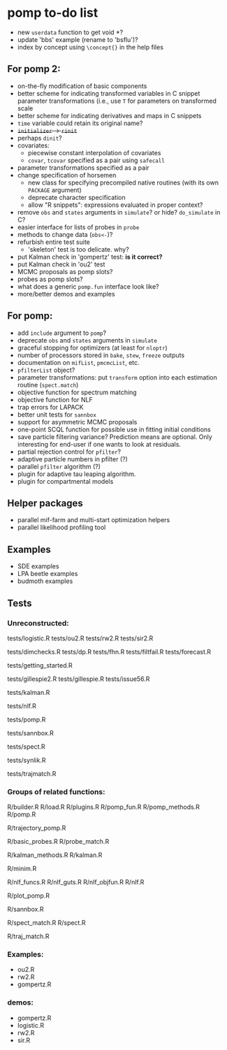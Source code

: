 # pomp to-do list

- new `userdata` function to get void *?
- update 'bbs' example (rename to 'bsflu')?
- index by concept using `\concept{}` in the help files

## For pomp 2:

- on-the-fly modification of basic components
- better scheme for indicating transformed variables in C snippet parameter transformations (i.e., use `T` for parameters on transformed scale
- better scheme for indicating derivatives and maps in C snippets
- `time` variable could retain its original name?
- ~~`initializer` -> `rinit`~~
- perhaps `dinit`?
- covariates:
    - piecewise constant interpolation of covariates
    - `covar`, `tcovar` specified as a pair using `safecall`
- parameter transformations specified as a pair
- change specification of horsemen
	- new class for specifying precompiled native routines (with its own `PACKAGE` argument)
	- deprecate character specification
	- allow "R snippets": expressions evaluated in proper context?
- remove `obs` and `states` arguments in `simulate`? or hide? `do_simulate` in C?
- easier interface for lists of probes in `probe`
- methods to change data (`obs<-`)?
- refurbish entire test suite
	- 'skeleton' test is too delicate. why?
- put Kalman check in 'gompertz' test: **is it correct?**
- put Kalman check in 'ou2' test
- MCMC proposals as pomp slots?
- probes as pomp slots?
- what does a generic `pomp.fun` interface look like?
- more/better demos and examples

## For pomp:

- add `include` argument to `pomp`?
- deprecate `obs` and `states` arguments in `simulate`
- graceful stopping for optimizers (at least for `nloptr`)
- number of processors stored in `bake`, `stew`, `freeze` outputs
- documentation on `mifList`, `pmcmcList`, etc.
- `pfilterList` object?
- parameter transformations: put `transform` option into each estimation routine (`spect.match`)
- objective function for spectrum matching
- objective function for NLF
- trap errors for LAPACK
- better unit tests for `sannbox`
- support for asymmetric MCMC proposals
- one-point SCQL function for possible use in fitting initial conditions
- save particle filtering variance?
  Prediction means are optional.
	Only interesting for end-user if one wants to look at residuals.
- partial rejection control for `pfilter`?
- adaptive particle numbers in pfilter (?)
- parallel `pfilter` algorithm (?)
- plugin for adaptive tau leaping algorithm.
- plugin for compartmental models

## Helper packages

- parallel mif-farm and multi-start optimization helpers
- parallel likelihood profiling tool

## Examples

- SDE examples
- LPA beetle examples
- budmoth examples

## Tests

### Unreconstructed:

tests/logistic.R
tests/ou2.R
tests/rw2.R
tests/sir2.R

tests/dimchecks.R
tests/dp.R
tests/fhn.R
tests/filtfail.R
tests/forecast.R

tests/getting_started.R

tests/gillespie2.R
tests/gillespie.R
tests/issue56.R

tests/kalman.R

tests/nlf.R

tests/pomp.R

tests/sannbox.R

tests/spect.R

tests/synlik.R

tests/trajmatch.R

### Groups of related functions:

R/builder.R
R/load.R
R/plugins.R
R/pomp_fun.R
R/pomp_methods.R
R/pomp.R

R/trajectory_pomp.R

R/basic_probes.R
R/probe_match.R

R/kalman_methods.R
R/kalman.R

R/minim.R

R/nlf_funcs.R
R/nlf_guts.R
R/nlf_objfun.R
R/nlf.R

R/plot_pomp.R

R/sannbox.R

R/spect_match.R
R/spect.R

R/traj_match.R

### Examples:

- ou2.R
- rw2.R
- gompertz.R

### demos:

- gompertz.R
- logistic.R
- rw2.R
- sir.R
